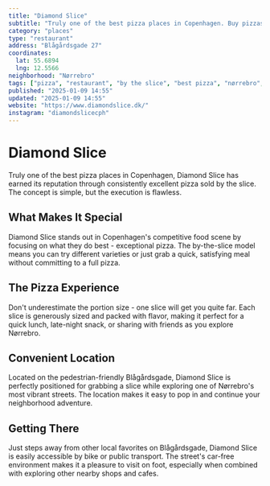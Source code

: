 ```yaml
---
title: "Diamond Slice"
subtitle: "Truly one of the best pizza places in Copenhagen. Buy pizzas by the slice - trust me, one slice will get you quite far."
category: "places"
type: "restaurant"
address: "Blågårdsgade 27"
coordinates:
  lat: 55.6894
  lng: 12.5566
neighborhood: "Nørrebro"
tags: ["pizza", "restaurant", "by the slice", "best pizza", "nørrebro", "quick bite"]
published: "2025-01-09 14:55"
updated: "2025-01-09 14:55"
website: "https://www.diamondslice.dk/"
instagram: "diamondslicecph"
---
```


# Diamond Slice

Truly one of the best pizza places in Copenhagen, Diamond Slice has earned its reputation through consistently excellent pizza sold by the slice. The concept is simple, but the execution is flawless.

## What Makes It Special

Diamond Slice stands out in Copenhagen's competitive food scene by focusing on what they do best - exceptional pizza. The by-the-slice model means you can try different varieties or just grab a quick, satisfying meal without committing to a full pizza.

## The Pizza Experience

Don't underestimate the portion size - one slice will get you quite far. Each slice is generously sized and packed with flavor, making it perfect for a quick lunch, late-night snack, or sharing with friends as you explore Nørrebro.

## Convenient Location

Located on the pedestrian-friendly Blågårdsgade, Diamond Slice is perfectly positioned for grabbing a slice while exploring one of Nørrebro's most vibrant streets. The location makes it easy to pop in and continue your neighborhood adventure.

## Getting There

Just steps away from other local favorites on Blågårdsgade, Diamond Slice is easily accessible by bike or public transport. The street's car-free environment makes it a pleasure to visit on foot, especially when combined with exploring other nearby shops and cafes.